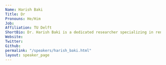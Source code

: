 ```yaml
---
Name: Harish Baki
Title: Dr
Pronouns: He/Him 
Job: 
Affiliation: TU Delft
ShortBio: Dr. Harish Baki is a dedicated researcher specializing in renewable energy, particularly offshore wind farms. With a background in atmospheric science and machine learning, Dr. Baki focuses on improving the accuracy of vertical wind profile estimation, crucial for wind energy production, especially with the increasing size of turbines. Currently, as part of the European Green Deal initiative EU-SCORES, Dr. Baki's postdoctoral research project aims to enhance wind profile estimation methods, contributing to the advancement of renewable energy resources.
Website: 
Twitter: 
Github: 
permalink: "/speakers/harish_baki.html"
layout: speaker_page
---
```


